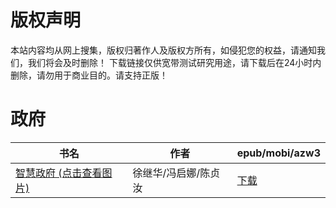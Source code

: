 # 版权声明

本站内容均从网上搜集，版权归著作人及版权方所有，如侵犯您的权益，请通知我们，我们将会及时删除！ 下载链接仅供宽带测试研究用途，请下载后在24小时内删除，请勿用于商业目的。请支持正版！

# 政府

| 书名 | 作者 | epub/mobi/azw3 |
| --- | --- | --- |
| [智慧政府 (点击查看图片)](https://www.dushupai.com/attachment/2024/06/02/7743747aeba955e8.jpg) | 徐继华/冯启娜/陈贞汝 | [下载](https://url89.ctfile.com/f/31084289-1357013230-588ffe?p=8866) |
